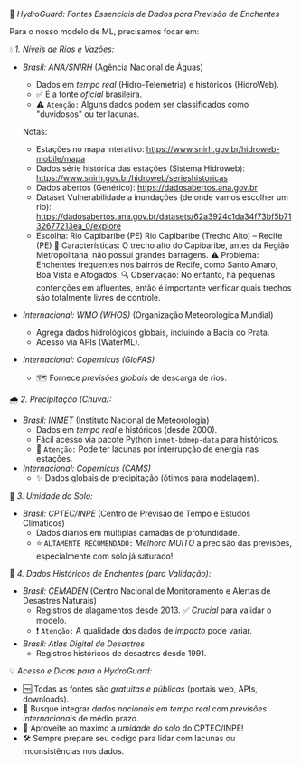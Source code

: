 🌊 *HydroGuard: Fontes Essenciais de Dados para Previsão de Enchentes* 

Para o nosso modelo de ML, precisamos focar em:

💧 *1. Níveis de Rios e Vazões:* 
*   *Brasil:* *ANA/SNIRH* (Agência Nacional de Águas)
    *   Dados em *tempo real* (Hidro-Telemetria) e históricos (HidroWeb).
    *   ✅ É a fonte *oficial* brasileira.
    *   ⚠️ `Atenção:` Alguns dados podem ser classificados como "duvidosos" ou ter lacunas.
	
    Notas:
    * Estações no mapa interativo: https://www.snirh.gov.br/hidroweb-mobile/mapa
	* Dados série histórica das estações (Sistema Hidroweb): https://www.snirh.gov.br/hidroweb/serieshistoricas
	* Dados abertos (Genérico): https://dadosabertos.ana.gov.br
	* Dataset Vulnerabilidade a inundações (de onde vamos escolher um rio): https://dadosabertos.ana.gov.br/datasets/62a3924c1da34f73bf5b7132677213ea_0/explore
  	* Escolha: Rio Capibaribe (PE)
       Rio Capibaribe (Trecho Alto) – Recife (PE)
      📌 Características: O trecho alto do Capibaribe, antes da Região Metropolitana, não possui grandes barragens.
      ⚠️ Problema: Enchentes frequentes nos bairros de Recife, como Santo Amaro, Boa Vista e Afogados.
      🔍 Observação: No entanto, há pequenas contenções em afluentes, então é importante verificar quais trechos são totalmente livres de controle.

*   *Internacional:* *WMO (WHOS)* (Organização Meteorológica Mundial)
    *   Agrega dados hidrológicos globais, incluindo a Bacia do Prata.
    *   Acesso via APIs (WaterML).
*   *Internacional:* *Copernicus (GloFAS)*
    *   🗺️ Fornece *previsões globais* de descarga de rios.

🌧️ *2. Precipitação (Chuva):* 
*   *Brasil:* *INMET* (Instituto Nacional de Meteorologia)
    *   Dados em *tempo real* e históricos (desde 2000).
    *   Fácil acesso via pacote Python `inmet-bdmep-data` para históricos.
    *   🔌 `Atenção:` Pode ter lacunas por interrupção de energia nas estações.
*   *Internacional:* *Copernicus (CAMS)*
    *   ✨ Dados globais de precipitação (ótimos para modelagem).

🌳 *3. Umidade do Solo:* 
*   *Brasil:* *CPTEC/INPE* (Centro de Previsão de Tempo e Estudos Climáticos)
    *   Dados diários em múltiplas camadas de profundidade.
    *   ⭐ `ALTAMENTE RECOMENDADO:` *Melhora MUITO* a precisão das previsões, especialmente com solo já saturado!

📜 *4. Dados Históricos de Enchentes (para Validação):* 
*   *Brasil:* *CEMADEN* (Centro Nacional de Monitoramento e Alertas de Desastres Naturais)
    *   Registros de alagamentos desde 2013. ✅ *Crucial* para validar o modelo.
    *   ❗ `Atenção:` A qualidade dos dados de *impacto* pode variar.
*   *Brasil:* *Atlas Digital de Desastres*
    *   Registros históricos de desastres desde 1991.

💡 *Acesso e Dicas para o HydroGuard:* 
*   🆓 Todas as fontes são *gratuitas e públicas* (portais web, APIs, downloads).
*   🤝 Busque integrar *dados nacionais em tempo real* com *previsões internacionais* de médio prazo.
*   💪 Aproveite ao máximo a *umidade do solo* do CPTEC/INPE!
*   🛠️ Sempre prepare seu código para lidar com lacunas ou inconsistências nos dados.